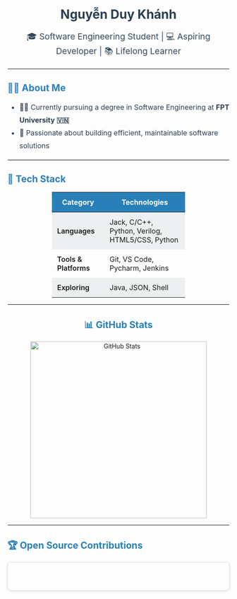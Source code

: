 <h1 align="center" style="font-weight: 700; color: #2c3e50;">Nguyễn Duy Khánh</h1>

<p align="center" style="font-size: 1.2rem; color: #34495e;">
  🎓 Software Engineering Student | 💻 Aspiring Developer | 📚 Lifelong Learner
</p>

<hr style="border: 1px solid #ecf0f1;" />

<h2 style="color: #2980b9;">🧑‍💻 About Me</h2>

<ul style="line-height: 1.8; font-size: 1rem; color: #2c3e50;">
  <li>👨‍🎓 Currently pursuing a degree in Software Engineering at <strong>FPT University 🇻🇳</strong></li>
  <li>🎯 Passionate about building efficient, maintainable software solutions</li>
</ul>

<hr style="border: 1px solid #ecf0f1;" />

<h2 style="color: #2980b9;">🚀 Tech Stack</h2>

<table align="center" style="width: 60%; margin: 0 auto; border-collapse: collapse; font-size: 1rem;">
  <thead>
    <tr style="background-color: #2980b9; color: white;">
      <th style="padding: 12px;">Category</th>
      <th style="padding: 12px;">Technologies</th>
    </tr>
  </thead>
  <tbody>
    <tr style="background-color: #ecf0f1;">
      <td style="padding: 12px; font-weight: 600;">Languages</td>
      <td style="padding: 12px;">Jack, C/C++, Python, Verilog, HTML5/CSS, Python</td>
    </tr>
    <tr>
      <td style="padding: 12px; font-weight: 600;">Tools & Platforms</td>
      <td style="padding: 12px;">Git, VS Code, Pycharm, Jenkins</td>
    </tr>
    <tr style="background-color: #ecf0f1;">
      <td style="padding: 12px; font-weight: 600;">Exploring</td>
      <td style="padding: 12px;">Java, JSON, Shell</td>
    </tr>
  </tbody>
</table>

<hr style="border: 1px solid #ecf0f1;" />

<h2 style="color: #2980b9; text-align: center;">📊 GitHub Stats</h2>

<p align="center">
  <img src="https://github-readme-stats.vercel.app/api?username=MrDonut12"&show_icons=true&theme=radical" alt="GitHub Stats" width="400" />
</p>

<hr style="border: 1px solid #ecf0f1;" />

<h2 style="color: #2980b9;">🏆 Open Source Contributions</h2>

<div style="display: flex; gap: 20px; flex-wrap: wrap;">
  <div style="flex: 1; min-width: 300px; border: 1px solid #ddd; border-radius: 8px; padding: 20px; box-shadow: 0 2px 5px rgba(0,0,0,0.1);">
    <h3><a href=
